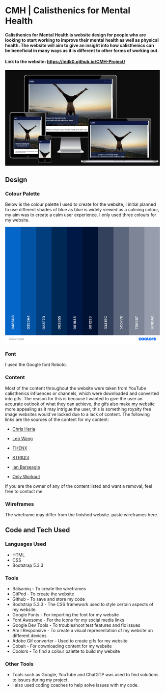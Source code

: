 #  CMH | Calisthenics for Mental Health

#### Calisthenics for Mental Health is website design for people who are looking to start working to improve their mental health as well as physical health. The website will aim to give an insight into how calisthenics can be beneficial in many ways as it is different to other forms of working out.

#### Link to the website: https://indk0.github.io/CMH-Project/

![Responsive view of the website](/readmefile%20content/images%20readme/readme.png)

## Design

### Colour Palette

Below is the colour palette I used to create for the website, I initial planned to use different shades of blue as blue is widely viewed as a calming colour, my aim was to create a calm user experience. I only used three colours for my website.

![Colour palette used for the website](/readmefile%20content/images%20readme/Colour%20Pallet.png)

### Font

I used the Google font Roboto.

### Content

Most of the content throughout the website were taken from YouTube calisthenics influences or channels, which were downloaded and converted into gifs. The reason for this is because I wanted to give the user an accurate outlook of what they can achieve, the gifs also make my website more appealing as it may intrigue the user, this is something royalty free image websites would've lacked due to a lack of content. The following links are the sources of the content for my content:

* [Chris Heria](https://www.youtube.com/watch?v=8-49TscRd0M)

* [Leo Wang](https://www.youtube.com/watch?v=bU7Ue4xF3YI)

* [THENX](https://www.youtube.com/watch?v=i8fsLltfJfk)

* [STRIQfit](https://www.youtube.com/watch?v=J2JHDavNZB4)

* [Ian Barseagle](https://www.youtube.com/watch?v=ZdaPgVy7MvM)

* [Only Workout](https://www.youtube.com/watch?v=mtYQ3e06A0U)

If you are the owner of any of the content listed and want a removal, feel free to contact me.

### Wireframes

The wireframe may differ from the finished website.
paste wireframes here.

## Code and Tech Used
### Languages Used
* HTML 
* CSS
* Bootstrap 5.3.3

### Tools
* Balsamiq - To create the wireframes
* GitPod - To create the website
* Github - To save and store my code
* Bootstrap 5.3.3 - The CSS framework used to style certain aspects of my website
* Google Fonts - For importing the font for my website
* Font Awesome - For the icons for my social media links 
* Google Dev Tools - To troubleshoot test features and fix issues
* Am I Responsive - To create a visual representation of my website on different devices
* Adobe Gif converter - Used to create gifs for my website
* Cobalt - For downloading content for my website
* Coolors - To find a colour palette to build my website

### Other Tools

* Tools such as Google, YouTube and ChatGTP was used to find solutions to issues during my project.
* I also used coding coaches to help solve issues with my code.